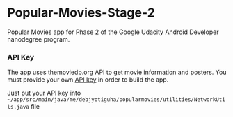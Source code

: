 # Popular-Movies-Stage-2
Popular Movies app for Phase 2 of the Google Udacity Android Developer nanodegree program.

### API Key

The app uses themoviedb.org API to get movie information and posters. You must provide your own [API key][1] in order to build the app.

Just put your API key into `~/app/src/main/java/me/debjyotiguha/popularmovies/utilities/NetworkUtils.java` file

[1]: https://www.themoviedb.org/documentation/api
